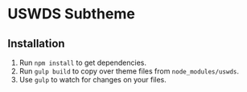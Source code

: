 # USWDS Subtheme

## Installation

1. Run `npm install` to get dependencies.
2. Run `gulp build` to copy over theme files from `node_modules/uswds`.
3. Use `gulp` to watch for changes on your files.
